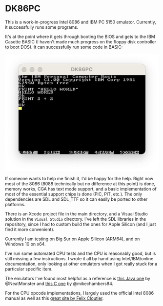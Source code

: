 # DK86PC
This is a work-in-progress Intel 8086 and IBM PC 5150 emulator. Currently, it successfully runs some programs.

It's at the point where it gets through booting the BIOS and gets to the IBM Casette BASIC (I haven't made much progress on the floppy disk controller to boot DOS). It can successfully run some code in BASIC:

![Casette BASIC Booting](CasetteBASIC.png)

If someone wants to help me finish it, I'd be happy for the help. Right now most of the 8086 (8088 technically but no difference at this point) is done, memory works, CGA has text mode support, and a basic implementation of most of the essential support chips is done (PIC, PIT, etc.). The only dependencies are SDL and SDL_TTF so it can easily be ported to other platforms.

There is an Xcode project file in the main directory, and a Visual Studio solution in the `Visual Studio` directory. I've left the SDL libraries in the repository, since I had to custom build the ones for Apple Silicon (and I just find it more convenient).

Currently I am testing on Big Sur on Apple Silicon (ARM64), and on Windows 10 on x64.

I've run some automated CPU tests and the CPU is reasonably good, but is still missing a few instructions. I wrote it all by hand using Intel/IBM/online documentation, only looking at other emulators when I got really stuck for a particular specific item.

The emulators I've found most helpful as a reference is [this Java one](https://github.com/NeatMonster/Intel8086) by @NeatMonster and [this C one](https://github.com/mikechambers84/XTulator) by @mikechambers84.

For the CPU opcode implementations, I largely used the official Intel 8086 manual as well as this [great site by Felix Cloutier](https://www.felixcloutier.com/x86/index.html).